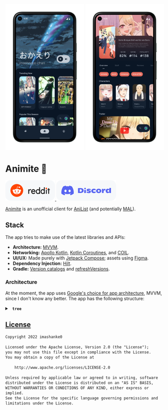 <p float="left">
  <img src="resources/Home_Pixel_5.png" width="49%" />
  <img src="resources/Media_Page_Pixel_5.png" width="49%" />
</p>

# Animite 🚧
<a href="https://www.reddit.com/r/Animite/">
    <picture>
        <source media="(prefers-color-scheme: dark)" srcset="resources/reddit-assistive-chip-dark.svg">
        <img alt="Reddit chip." src="resources/reddit-assistive-chip-light.svg">
    </picture>
</a>
<a href="https://discord.gg/G8wF7pjpya">
    <picture>
        <source media="(prefers-color-scheme: dark)" srcset="resources/discord-assistive-chip-dark.svg">
        <img alt="Discord chip." src="resources/discord-assistive-chip-light.svg">
    </picture>
</a>

[Animite](https://github.com/users/imashnake0/projects/1) is an unofficial client for [AniList](https://anilist.co/) (and potentially [MAL](https://myanimelist.net/)).

## Stack
The app tries to make use of the latest libraries and APIs:
- **Architecture:** [MVVM](https://developer.android.com/topic/architecture).
- **Networking:** [Apollo Kotlin](https://github.com/apollographql/apollo-kotlin), [Kotlin Coroutines](https://github.com/Kotlin/kotlinx.coroutines), and [COIL](https://coil-kt.github.io/coil/).
- **UI/UX:** Made purely with [Jetpack Compose](https://developer.android.com/jetpack/compose); assets using [Figma](https://www.figma.com/).
- **Dependency Injection:** [Hilt](https://developer.android.com/training/dependency-injection/hilt-android).
- **Gradle:** [Version catalogs](https://docs.gradle.org/current/userguide/platforms.html) and [refreshVersions](https://github.com/jmfayard/refreshVersions).

### Architecture
At the moment, the app uses [Google's choice for app architecture](https://developer.android.com/topic/architecture), MVVM, since I don't know any better. The app has the following structure:
<details>
    <summary> 
        <b> <code> tree </code> </b> 
    </summary>
    <p>
        <pre>
            <code>
                animite
                ├── AnimiteApplication.kt
                ├── data
                │   ├── repos
                │   │   ├── MediaListRepository.kt
                │   │   ├── MediaRepository.kt
                │   │   └── SearchRepository.kt
                │   └── sauce
                │       ├── apis
                │       │   ├── apollo
                │       │   │   ├── Apollo.kt
                │       │   │   ├── ApolloMediaApi.kt
                │       │   │   ├── ApolloMediaListApi.kt
                │       │   │   └── ApolloSearchApi.kt
                │       │   ├── MediaApi.kt
                │       │   ├── MediaListApi.kt
                │       │   └── SearchApi.kt
                │       ├── MediaListNetworkSource.kt
                │       ├── MediaNetworkSource.kt
                │       └── SearchNetworkSource.kt
                ├── dev
                │   ├── extensions
                │   └── internal
                │       ├── Constants.kt
                │       └── Path.kt
                ├── di
                │   └── NetworkModule.kt
                └── ui
                    ├── MainActivity.kt
                    ├── elements
                    │   ├── home
                    │   │   ├── Home.kt
                    │   │   ├── MediaSmall.kt
                    │   │   ├── MediaSmallRow.kt
                    │   │   └── SearchBar.kt
                    │   ├── profile
                    │   │   └── Profile.kt
                    │   └── rslash
                    │       └── RSlash.kt
                    ├── state
                    │   ├── HomeUiState.kt
                    │   ├── HomeViewModel.kt
                    │   ├── SearchUiState.kt
                    │   └── SearchViewModel.kt
                    └── theme
                        ├── Color.kt
                        ├── Shape.kt
                        ├── Theme.kt
                        └── Type.kt
            </code>
        </pre>
    </p>
</details>

## [License](https://github.com/imashnake0/Animite/blob/15eaac4a80c1e6eef3a4d6c861cab05670fb174b/LICENSE.txt)
```
Copyright 2022 imashanke0

Licensed under the Apache License, Version 2.0 (the "License");
you may not use this file except in compliance with the License.
You may obtain a copy of the License at

    http://www.apache.org/licenses/LICENSE-2.0

Unless required by applicable law or agreed to in writing, software
distributed under the License is distributed on an "AS IS" BASIS,
WITHOUT WARRANTIES OR CONDITIONS OF ANY KIND, either express or implied.
See the License for the specific language governing permissions and
limitations under the License.
```
